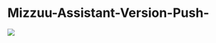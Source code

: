 # Mizzuu-Assistant-Version-Push-

<a href='https://wa.me/6281359932022'>
<img src="https://readme-typing-svg.herokuapp.com/?font=Righteous&size=35&center=true&vCenter=true&width=500&height=100&duration=4000&lines=Mizzuu+•+Assistant;+Push+Version;"/>
</a>
